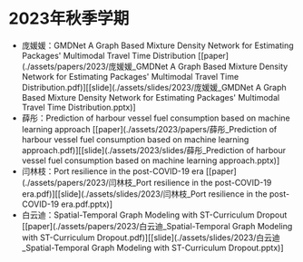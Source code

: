 # 2023年秋季学期
- 庞媛媛：GMDNet A Graph Based Mixture Density Network for Estimating Packages' Multimodal Travel Time Distribution [[paper](./assets/papers/2023/庞媛媛_GMDNet A Graph Based Mixture Density Network for Estimating Packages' Multimodal Travel Time Distribution.pdf)][[slide](./assets/slides/2023/庞媛媛_GMDNet A Graph Based Mixture Density Network for Estimating Packages' Multimodal Travel Time Distribution.pptx)]
- 薛彤：Prediction of harbour vessel fuel consumption based on machine learning approach [[paper](./assets/2023/papers/薛彤_Prediction of harbour vessel fuel consumption based on machine learning approach.pdf)][[slide](./assets/2023/slides/薛彤_Prediction of harbour vessel fuel consumption based on machine learning approach.pptx)]
- 闫林枝：Port resilience in the post-COVID-19 era [[paper](./assets/papers/2023/闫林枝_Port resilience in the post-COVID-19 era.pdf)][[slide](./assets/slides/2023/闫林枝_Port resilience in the post-COVID-19 era.pdf.pptx)]
- 白云迪：Spatial-Temporal Graph Modeling with ST-Curriculum Dropout [[paper](./assets/papers/2023/白云迪_Spatial-Temporal Graph Modeling with ST-Curriculum Dropout.pdf)][[slide](./assets/slides/2023/白云迪_Spatial-Temporal Graph Modeling with ST-Curriculum Dropout.pptx)]

